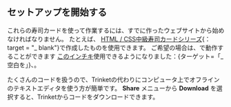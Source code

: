 ## セットアップを開始する

これらの寿司カードを使って作業するには、すでに作ったウェブサイトから始めなければなりません。 たとえば、 [HTML / CSS中級寿司カードシリーズ](https://projects.raspberrypi.org/en/projects/cd-intermediate-html-css-sushi){：target = "_ blank"}で作成したものを使用できます。 ご希望の場合は、で動作することができます [このインチキ](http://dojo.soy/html3-website-start)使用できるようになりました：{ターゲット=「_空白を」}、。

たくさんのコードを扱うので、Trinketの代わりにコンピュータ上でオフラインのテキストエディタを使う方が簡単です。 **Share** メニューから **Download** を選択すると、Trinketからコードをダウンロードできます。